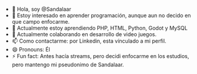 - 👋 Hola, soy @Sandalaar
- 👀 Estoy interesado en aprender programación, aunque aun no decido en que campo enfocarme.
- 🌱 Actualmente estoy aprendiendo PHP, HTML, Python, Godot y MySQL
- 💞️ Actualmente colaborando en desarrollo de video juegos.
- 📫 Como contactarme: por Linkedin, esta vínculado a mi perfil.
- 😄 Pronouns: Él
- ⚡ Fun fact: Antes hacía streams, pero decidi enfocarme en los estudios, pero mantengo mi pseudonimo de Sandalaar.

